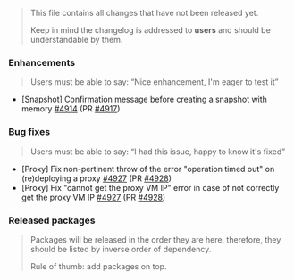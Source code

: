 > This file contains all changes that have not been released yet.
>
> Keep in mind the changelog is addressed to **users** and should be
> understandable by them.

### Enhancements

> Users must be able to say: “Nice enhancement, I'm eager to test it”

- [Snapshot] Confirmation message before creating a snapshot with memory [#4914](https://github.com/vatesfr/xen-orchestra/issues/4914) (PR [#4917](https://github.com/vatesfr/xen-orchestra/pull/4917))

### Bug fixes

> Users must be able to say: “I had this issue, happy to know it's fixed”

- [Proxy] Fix non-pertinent throw of the error "operation timed out" on (re)deploying a proxy [#4927](https://github.com/vatesfr/xen-orchestra/issues/4927) (PR [#4928](https://github.com/vatesfr/xen-orchestra/pull/4928))
- [Proxy] Fix "cannot get the proxy VM IP" error in case of not correctly get the proxy VM IP [#4927](https://github.com/vatesfr/xen-orchestra/issues/4927) (PR [#4928](https://github.com/vatesfr/xen-orchestra/pull/4928))

### Released packages

> Packages will be released in the order they are here, therefore, they should
> be listed by inverse order of dependency.
>
> Rule of thumb: add packages on top.
